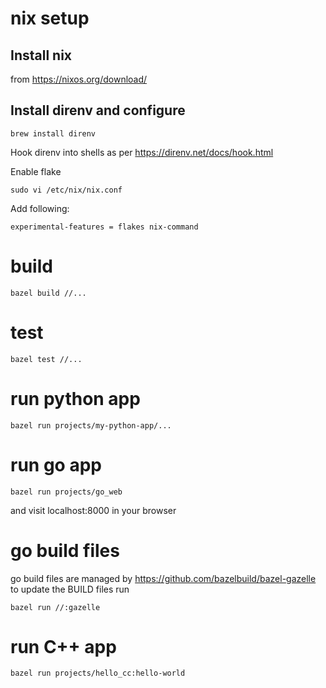 
# nix setup
## Install nix 
from https://nixos.org/download/

## Install direnv and configure
```
brew install direnv
```
Hook direnv into shells as per https://direnv.net/docs/hook.html

Enable flake
```
sudo vi /etc/nix/nix.conf
```
Add following:
```
experimental-features = flakes nix-command
```

# build
```shell
bazel build //...
```

# test
```shell
bazel test //...
```

# run python app
```shell
bazel run projects/my-python-app/...
```

# run go app
```shell
bazel run projects/go_web
```
and visit localhost:8000 in your browser

# go build files
go build files are managed by  https://github.com/bazelbuild/bazel-gazelle
to update the BUILD files run 
```shell
bazel run //:gazelle
```

# run C++ app
```
bazel run projects/hello_cc:hello-world
```
